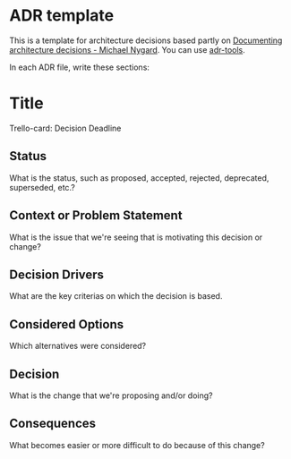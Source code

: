 # ADR template

This is a template for architecture decisions based partly on [Documenting architecture decisions - Michael Nygard](http://thinkrelevance.com/blog/2011/11/15/documenting-architecture-decisions).
You can use [adr-tools](https://github.com/npryce/adr-tools).

In each ADR file, write these sections:


# Title

Trello-card: 
Decision Deadline

## Status

What is the status, such as proposed, accepted, rejected, deprecated, superseded, etc.?

## Context or Problem Statement

What is the issue that we're seeing that is motivating this decision or change?

## Decision Drivers 

What are the key criterias on which the decision is based.

## Considered Options

Which alternatives were considered?

## Decision

What is the change that we're proposing and/or doing?

## Consequences

What becomes easier or more difficult to do because of this change?
